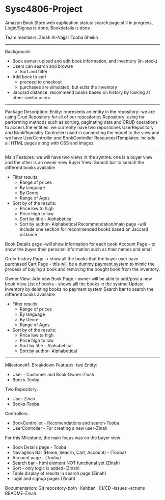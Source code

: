 # Sysc4806-Project
Amazon Book Store web application 
status: search page still in progress, Login/Signup is done, Bookdetails is done

Team members:
Zinah Al-Najjar
Tooba Sheikh 

_____________________________________________________________________________
Background:
 - Book owner: upload and edit book information, and inventory (in-stock)
 - Users can search and browse
  	- Sort and filter
 - Add book to cart
 	- proceed to checkout
   	- purchases are simulated, but edits the inventory
 - Jaccard distance: recommend books based on history by looking at other similar users
 _________________________________________________________________________________
 Package Description:
 Entity: represents an entity in the repository- we are using Crud Repository for all of   our repositories 
 Repository: using for performing methods such as sorting, paginating data and CRUD operations to access the entities. we currenlty have two repositories UserRepository and BookRepositry 
 Controller: used in connecting the model to the view and we have UserController and BookController 
Resources/Templates: include all HTML pages along with CSS and images 
______________________________________________________________________________
 Main Features:
 we will have two views in the systme: one is a buyer view and the other is an owner view 
 Buyer View:
 Search bar to search the different books available 
 - Filter results:
	 - Range of prices
 	- By language 
 	- By Genre
 	- Range of Ages
- Sort by of the results:
 	- Price low to high 
 	- Price high to low 
 	- Sort by title - Alphabetical 
 	- Sort by author- Alphabetical
Recommendation/main page 
-will include one section for recommended books based on Jaccard distance

Book Details page -will show information for each book 
Account Page - to show the buyer their perosnal information such as their names and email 

Order history Page -> show all the books that the buyer user have purchased 
Cart Page - this will be a dummy payment system to mimic the process of buying a book and removing the bought book from the inventory. 

Owner View:
Add new Book Page - owner will be able to add/post a new book 
View List of books - shows alll the books in the systme 
Update inventory by deleting books 
no payment system 
Search bar to search the different books available 
 - Filter results:
	 - Range of prices
 	- By language 
 	- By Genre
 	- Range of Ages
- Sort by of the results:
 	- Price low to high 
 	- Price high to low 
 	- Sort by title - Alphabetical 
 	- Sort by author- Alphabetical

_____________________________________________________________________________________
Milestone#1: Breakdown 
Features:
two Entity:
 - User - Customer and Book Owner-Zinah
 - Books-Tooba

Two Repository:
 - User-Zinah
 - Books-Tooba

Controllers:
 - BookController - Recomendations and search-Tooba
 - UserController - For creating a new user-Zinah 

For this Milestone, the main focus was on the buyer view 
 - Book Details page - Tooba 
 - Naviagtion Bar (Home, Seacrh, Cart, Account) - (Tooba)
 - Account page - (Tooba) 
 - Search bar - html element NOT functional yet (Zinah)
 - Sort - only logic is added-(Zinah) 
 - Table display of results in search page (Zinah)
 - login and signup pages (Zinah)
 
 Documentation:
 Git repository-both 
  -Kanban
  -CI/CD
  -issues 
  -scrums
 README-Zinah 
  
 
 

 


 
